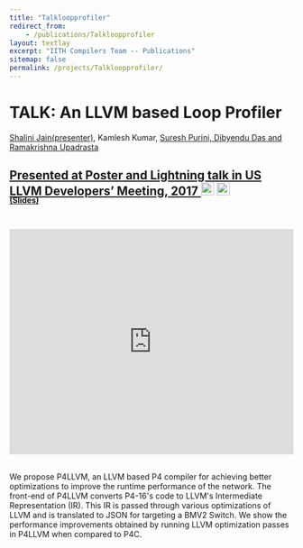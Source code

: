 ```yaml
---
title: "Talkloopprofiler"
redirect_from:
    - /publications/Talkloopprofiler
layout: textlay
excerpt: "IITH Compilers Team -- Publications"
sitemap: false
permalink: /projects/Talkloopprofiler/
---
```



<div class="container-fluid" style="height:100%; width:100%"> 
<h1>TALK: An LLVM based Loop Profiler</h1>
<p><u>Shalini Jain(presenter)</u>, Kamlesh Kumar, <a href="https://www.iiit.ac.in/people/faculty/psuresh/" target="_blank">Suresh Purini, <a href="https://www.iith.ac.in/~ramakrishna" target="_blank">Dibyendu Das and <a href="https://scholar.google.co.in/citations?user=kYDwjPAAAAAJ&hl=en" target="_blank">Ramakrishna Upadrasta</p>
<h2> Presented at <a href="https://llvm.org/devmtg/2017-10/#lightning10">Poster and Lightning talk in US LLVM Developers’ Meeting, 2017
</a>  
 <a href= " https://www.youtube.com/watch?v=MKhXpRNekaM&ab_channel=LLVM" target="_blank"> 
 <img class="dp-img" alt="Talkloopprofiler_video" src="https://www.youtube.com/s/desktop/75da313d/img/favicon.ico" width="23px" height="23px" /></a>
 <a href= "https://github.com/IITH-Compilers/LLVM-Loop-Profiler" target="_blank">
 <img class="dp-img" alt="OpenMp_Github" src="https://github.githubassets.com/favicons/favicon.svg" width="23px" height="23px" />
 </a>  
 </h2>
 <div style="position:relative; top:-25px;">
 <h4><a href="https://llvm.org/devmtg/2017-10/slides/Jain-LLVM%20based%20Loop%20Profiler.pdf" target="_blank">(Slides)</a>
 </h4>
 </div> 
 <div style="display: flex; justify-content: center;">
 <iframe width="700" height="400" src="https://www.youtube.com/embed/MKhXpRNekaM" title="YouTube video player" frameborder="0" allow="accelerometer; autoplay; clipboard-write; encrypted-media; gyroscope; picture-in-picture" allowfullscreen></iframe>
</div>
 <br>     
<p> We propose P4LLVM, an LLVM based P4 compiler for achieving better optimizations to improve the runtime performance of the network. The front-end of P4LLVM converts P4-16's code to LLVM's Intermediate Representation (IR). This IR is passed through various optimizations of LLVM and is translated to JSON for targeting a BMV2 Switch. We show the performance improvements obtained by running LLVM optimization passes in P4LLVM when compared to P4C.</p>
<br>
</div>
